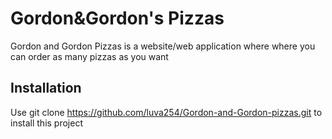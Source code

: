 # Gordon&Gordon's Pizzas

Gordon and Gordon Pizzas is a website/web application where where you can order as many pizzas as you want


## Installation
Use git clone https://github.com/luva254/Gordon-and-Gordon-pizzas.git to install this project
